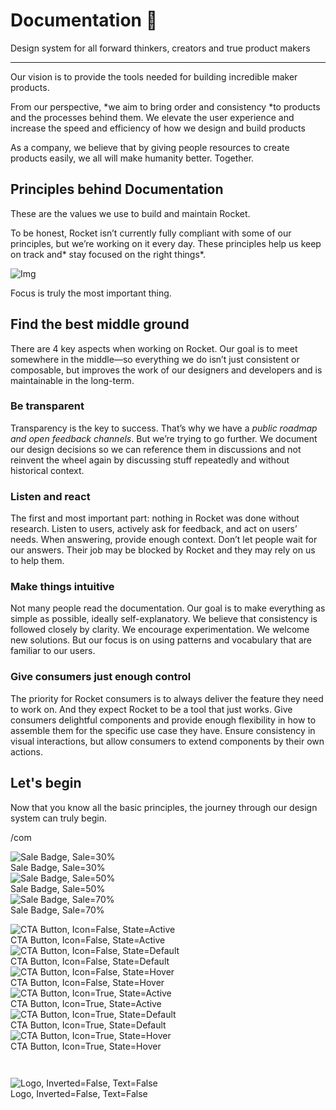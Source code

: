 
# Documentation 🚀

Design system for all forward thinkers, creators and true product makers

---

Our vision is to provide the tools needed for building incredible maker products.

From our perspective, *we aim to bring order and consistency *to products and the processes behind them. We elevate the user experience and increase the speed and efficiency of how we design and build products

As a company, we believe that by giving people resources to create products easily, we all will make humanity better. Together.

## Principles behind Documentation

These are the values we use to build and maintain Rocket.

To be honest, Rocket isn’t currently fully compliant with some of our principles, but we’re working on it every day. These principles help us keep on track and* stay focused on the right things*.

![Img](https://studio-assets.supernova.io/design-systems/14533/9289758a-6300-472a-bbc6-a57098081abf.jpeg?Expires=1990828800&Policy=eyJTdGF0ZW1lbnQiOlt7IlJlc291cmNlIjoiaHR0cHM6Ly9zdHVkaW8tYXNzZXRzLnN1cGVybm92YS5pby9kZXNpZ24tc3lzdGVtcy8xNDUzMy85Mjg5NzU4YS02MzAwLTQ3MmEtYmJjNi1hNTcwOTgwODFhYmYuanBlZyIsIkNvbmRpdGlvbiI6eyJEYXRlTGVzc1RoYW4iOnsiQVdTOkVwb2NoVGltZSI6MTk5MDgyODgwMH19fV19&Signature=E9DL6D-ZtS~4qaH18y5tnHC4gtpQUzZb85NmDFMuezn~MaWHPSumzBv6tXkxGqSgGyKh~9FaYnbfHkcJhU~4F~jdbuY70gbRxUpvnBtyCpz8o0mci-d2A9WoIZ3RGl11izD3c2WMfUaKhSaFlUw8cTGP-9vrqeUi58O2P4zYT9eAeyvOIFzQXgIgljhxiB9mIVU5a4j1vDL8ntJpagEZukKRskOgMrrB4LNQ-nRsvXFF7W5C5EkdoZPZf4jFxcQu2Yj6M9-bqNBXubYMsYYhEXqvqUOAnYVaE59E5PSSe43HKv2gp1ajSJ3ttHtTtCITO8Vyfh1FoTl03Z18ki8iZg__&Key-Pair-Id=APKAJGK34LCCAUR7N6LA)

Focus is truly the most important thing.

## Find the best middle ground

There are 4 key aspects when working on Rocket. Our goal is to meet somewhere in the middle—so everything we do isn’t just consistent or composable, but improves the work of our designers and developers and is maintainable in the long-term.

### Be transparent

Transparency is the key to success. That’s why we have a *public roadmap and open feedback channels*. But we’re trying to go further. We document our design decisions so we can reference them in discussions and not reinvent the wheel again by discussing stuff repeatedly and without historical context.

### Listen and react

The first and most important part: nothing in Rocket was done without research. Listen to users, actively ask for feedback, and act on users’ needs. When answering, provide enough context. Don’t let people wait for our answers. Their job may be blocked by Rocket and they may rely on us to help them.

### Make things intuitive

Not many people read the documentation. Our goal is to make everything as simple as possible, ideally self-explanatory. We believe that consistency is followed closely by clarity. We encourage experimentation. We welcome new solutions. But our focus is on using patterns and vocabulary that are familiar to our users.

### Give consumers just enough control

The priority for Rocket consumers is to always deliver the feature they need to work on. And they expect Rocket to be a tool that just works. Give consumers delightful components and provide enough flexibility in how to assemble them for the specific use case they have. Ensure consistency in visual interactions, but allow consumers to extend components by their own actions.

## Let's begin

Now that you know all the basic principles, the journey through our design system can truly begin.

/com

  
![Sale Badge, Sale=30%](https://studio-assets.supernova.io/design-systems/14533/d9060b6f-69b3-4545-a774-8c9aa571d2da.png?Expires=1990828800&Policy=eyJTdGF0ZW1lbnQiOlt7IlJlc291cmNlIjoiaHR0cHM6Ly9zdHVkaW8tYXNzZXRzLnN1cGVybm92YS5pby9kZXNpZ24tc3lzdGVtcy8xNDUzMy9kOTA2MGI2Zi02OWIzLTQ1NDUtYTc3NC04YzlhYTU3MWQyZGEucG5nIiwiQ29uZGl0aW9uIjp7IkRhdGVMZXNzVGhhbiI6eyJBV1M6RXBvY2hUaW1lIjoxOTkwODI4ODAwfX19XX0_&Signature=CA6uXSq8wXtCLlrQUBY0ytXMuM3lTwEnG8KgIyT0OtJItIVOuIwXbBTssl1LTVGFZ6tnonBTVBQj-7VeIQ9YCa3-R02TEFLa-eDcONZhuMYazCTJoLmkOp6ySPQcPtAJ3YyPxXlM7HHK4P0W7gNErOLfYRbvwWijxmgbH1NBNpwXIiOQ1Q~Uao0fNOkvFyDT-r4JYVP3gV-L62Yuv-Zs6NAg5o8qogqMlnghdh~wtSzIzax557lSSqr20nBaJNnds874OPR6inyOYMmHTQVNHe8hq5II9wdvQD07KCYn7nlIt3JNR4jiu6b8QmPRmedKm~RD07uMhsFtdaL7QWSeHg__&Key-Pair-Id=APKAJGK34LCCAUR7N6LA)  
Sale Badge, Sale=30%  
![Sale Badge, Sale=50%](https://studio-assets.supernova.io/design-systems/14533/48d1f6d5-c626-4922-baf1-3fb71fa8420e.png?Expires=1990828800&Policy=eyJTdGF0ZW1lbnQiOlt7IlJlc291cmNlIjoiaHR0cHM6Ly9zdHVkaW8tYXNzZXRzLnN1cGVybm92YS5pby9kZXNpZ24tc3lzdGVtcy8xNDUzMy80OGQxZjZkNS1jNjI2LTQ5MjItYmFmMS0zZmI3MWZhODQyMGUucG5nIiwiQ29uZGl0aW9uIjp7IkRhdGVMZXNzVGhhbiI6eyJBV1M6RXBvY2hUaW1lIjoxOTkwODI4ODAwfX19XX0_&Signature=Y0pXj5glnpQE8InVSby21oTou8mkhd-jGjjlQuR7pvIUPu5JuPwTgvlRubKihStGiUrs66mXgHkzgehKRgEP~uFcSrBZDQjBo-ap5uxr5s7ZsruommWzGMP2fDVwT7aux0Q4Ml3FABbUxsPlajISkZfdDSyKCzI9Wsk5ylzOgEOaa0CEsxzLBvj64mKoSt43~y~se-~0t29uOS42IpmEwOh9kJ6OOnz0XgQvoGDwYiGalQ-G1hX6xqoNCx-wuVb0mE9ju~B~fjfQEqyrs2XN7CU6WxZnZe2nt0wf4Bx~gAyD2fV4RAIY4rLKPKzPPCRrjirw1D1avG66NIBfJHyjzQ__&Key-Pair-Id=APKAJGK34LCCAUR7N6LA)  
Sale Badge, Sale=50%  
![Sale Badge, Sale=70%](https://studio-assets.supernova.io/design-systems/14533/0e6bd869-ba82-4cab-b384-0c407ca9d3f1.png?Expires=1990828800&Policy=eyJTdGF0ZW1lbnQiOlt7IlJlc291cmNlIjoiaHR0cHM6Ly9zdHVkaW8tYXNzZXRzLnN1cGVybm92YS5pby9kZXNpZ24tc3lzdGVtcy8xNDUzMy8wZTZiZDg2OS1iYTgyLTRjYWItYjM4NC0wYzQwN2NhOWQzZjEucG5nIiwiQ29uZGl0aW9uIjp7IkRhdGVMZXNzVGhhbiI6eyJBV1M6RXBvY2hUaW1lIjoxOTkwODI4ODAwfX19XX0_&Signature=ffDor~YAzX8giWq9RRBrSUjzqQkO4o-h2z-iuc2tpONZr1vZPdHEA~m0yu5t-soVcWWpzNej4HA7Dy5z1c9iVNZi~qKrLnYHTe4M62edL64ZDm1yrItDoDFgFYNbwBTkrVJbFvAmNwU68tMTWwt1fHNZTdGWgdvoE9EZe27PXjMFMZsuQ~vhVwBE8dPDPK9PgLwK0LRpLCQm3tIGpvOCjV7lbJKTs-I4~51D78ROSlfLEoPgbY1LK8D6d1O5XAlx8FzMW9ixSwxssB--MYwMroiiuYHSP5T2jXUJaShyLrSf0Vzk53aFcbYXx2zo~LXmGCYjruuhPwKeQuI6rPp6jA__&Key-Pair-Id=APKAJGK34LCCAUR7N6LA)  
Sale Badge, Sale=70%  


  
![CTA Button, Icon=False, State=Active](https://studio-assets.supernova.io/design-systems/14533/50c7b8e2-e39e-46f8-8d09-31310cf990fa.png?Expires=1990828800&Policy=eyJTdGF0ZW1lbnQiOlt7IlJlc291cmNlIjoiaHR0cHM6Ly9zdHVkaW8tYXNzZXRzLnN1cGVybm92YS5pby9kZXNpZ24tc3lzdGVtcy8xNDUzMy81MGM3YjhlMi1lMzllLTQ2ZjgtOGQwOS0zMTMxMGNmOTkwZmEucG5nIiwiQ29uZGl0aW9uIjp7IkRhdGVMZXNzVGhhbiI6eyJBV1M6RXBvY2hUaW1lIjoxOTkwODI4ODAwfX19XX0_&Signature=MKcpJVoCQGY5RjOpqezqWc~F8e6o9W9o-iYf3Wl-m9q9OHzbwWeqYYjhBl3nrAzTymQTxM4DQyBbCcAfnQDOhAhc0b3f2zUS-jjR-iEFSsuqaRIXHXzkB2Y~W7velNEMg8n85I5wP31f8Q7Vad~HnaFzSBLZD~eqM6wVSnFLCaOimmc6zgDnov4OAVDpxuD5v7VvAlOokmr2MuCzNDm8~weU1CkwDJoglvNHC5bBVc-nmZ~CkpNa81oSahEpoOlfpPnrwER1srrOsJLBd0Nvh8Jf9SlZKWU2aZhwIT7XRLYRT1uNnWVPC-kPKGXKDCkBh08NJtSP8hGtrszVtY0mwg__&Key-Pair-Id=APKAJGK34LCCAUR7N6LA)  
CTA Button, Icon=False, State=Active  
![CTA Button, Icon=False, State=Default](https://studio-assets.supernova.io/design-systems/14533/11bdee05-feb1-4204-a1e6-64b98273c938.png?Expires=1990828800&Policy=eyJTdGF0ZW1lbnQiOlt7IlJlc291cmNlIjoiaHR0cHM6Ly9zdHVkaW8tYXNzZXRzLnN1cGVybm92YS5pby9kZXNpZ24tc3lzdGVtcy8xNDUzMy8xMWJkZWUwNS1mZWIxLTQyMDQtYTFlNi02NGI5ODI3M2M5MzgucG5nIiwiQ29uZGl0aW9uIjp7IkRhdGVMZXNzVGhhbiI6eyJBV1M6RXBvY2hUaW1lIjoxOTkwODI4ODAwfX19XX0_&Signature=b~A1rKThNTEYfVy1SpfykhyIdHk77UbwOI2g-m2JtZvFRHup4xlBN4PxNflBTNso3AwUKBgU2w6et0a2kmOxeW1iAsD7lBihuW7PqcXCCYuTqoGN1yZQH3TynM7J2xC9FDJc2N0gNkts8k7RWfJj3kEhOfTECs-hOmoOv4bYt75462nR7woAJhooZngchprMXK8kYUKk2ilxd8x~cqBNtv0hpizJCX0CyfmWfLLhgeGjQ-IYtZuuF46-FkKl4QHbVRDzcYlWDRBNYKHRs-P73R8jGPohdOxjclOHsQAiYGo2CyhMDC8CHXXUi9qPhhyC4M4FTMlo77moFjQdv8xYpA__&Key-Pair-Id=APKAJGK34LCCAUR7N6LA)  
CTA Button, Icon=False, State=Default  
![CTA Button, Icon=False, State=Hover](https://studio-assets.supernova.io/design-systems/14533/2d471fc9-941e-4ac3-9b2e-389c7cbbdd28.png?Expires=1990828800&Policy=eyJTdGF0ZW1lbnQiOlt7IlJlc291cmNlIjoiaHR0cHM6Ly9zdHVkaW8tYXNzZXRzLnN1cGVybm92YS5pby9kZXNpZ24tc3lzdGVtcy8xNDUzMy8yZDQ3MWZjOS05NDFlLTRhYzMtOWIyZS0zODljN2NiYmRkMjgucG5nIiwiQ29uZGl0aW9uIjp7IkRhdGVMZXNzVGhhbiI6eyJBV1M6RXBvY2hUaW1lIjoxOTkwODI4ODAwfX19XX0_&Signature=IGctGTKZrQencwt4uqYrqCs077gtupo0-ilRXq-eN9zuDVdTSO5thd6THAy-GL9bs8qYe1TuRfwbSbBEtDmoIZLBGJM~AIn4hIa6doiUHDNKRPz54RUfhAvmLWPVujr7OFISCm7qrMaHdaZRSSvPz59qGHgvcK9-3wOEaOkUeDd3~asGRMYHn1ktOA5jEH23ID9u9D7rIY8QNncjcFs6GrliIIejhLSuKEsFfQ0uWzEqlONtP46w8Z000qrWYD7BmdW7~SBefLN29Jiqxq0NB8u1zth8XslfL-5eRFpQpcIyn4c-lTXn1kZds1gSpVDMpsFueDMJ6pngrzJfM3x7FQ__&Key-Pair-Id=APKAJGK34LCCAUR7N6LA)  
CTA Button, Icon=False, State=Hover  
![CTA Button, Icon=True, State=Active](https://studio-assets.supernova.io/design-systems/14533/f2636e93-2feb-4e69-83cd-d9e34400806f.png?Expires=1990828800&Policy=eyJTdGF0ZW1lbnQiOlt7IlJlc291cmNlIjoiaHR0cHM6Ly9zdHVkaW8tYXNzZXRzLnN1cGVybm92YS5pby9kZXNpZ24tc3lzdGVtcy8xNDUzMy9mMjYzNmU5My0yZmViLTRlNjktODNjZC1kOWUzNDQwMDgwNmYucG5nIiwiQ29uZGl0aW9uIjp7IkRhdGVMZXNzVGhhbiI6eyJBV1M6RXBvY2hUaW1lIjoxOTkwODI4ODAwfX19XX0_&Signature=Iq~LP4-6LGBU4LpY1iJw46QfbSfkw3o3rqZ-5YVKi1jboUH9h9Oh98iYyvzaA6DaX-oFGR-YZAfPQzTIdwGBBTX99VrhfWqSMA28h3HuAxwk00Cfbbd~coyGLMkqpG4zdB1W7t4Q-hSYMa4EIct-A0f24NpzCD275FKtlBkvdeSbADJ8d0oMU4B4iVovc2bG0-AixqGOYkXW8b7vnUBbH0iz~XV79MxYwvKKk9B7sBx3-PpaXg3OnwmqbabBUaCPrplHCjc6l-rf~66LN7cMRBnQEz2acWQ2ulyV41HXvfvilsMZK8uquqjDWf0M6JgQFeaknLgYQTucGXCk8HTOag__&Key-Pair-Id=APKAJGK34LCCAUR7N6LA)  
CTA Button, Icon=True, State=Active  
![CTA Button, Icon=True, State=Default](https://studio-assets.supernova.io/design-systems/14533/9596b098-592d-47b9-986f-a4d727ef4a21.png?Expires=1990828800&Policy=eyJTdGF0ZW1lbnQiOlt7IlJlc291cmNlIjoiaHR0cHM6Ly9zdHVkaW8tYXNzZXRzLnN1cGVybm92YS5pby9kZXNpZ24tc3lzdGVtcy8xNDUzMy85NTk2YjA5OC01OTJkLTQ3YjktOTg2Zi1hNGQ3MjdlZjRhMjEucG5nIiwiQ29uZGl0aW9uIjp7IkRhdGVMZXNzVGhhbiI6eyJBV1M6RXBvY2hUaW1lIjoxOTkwODI4ODAwfX19XX0_&Signature=ExyQaoGz8Hcb-Y1jFtMEtBUzRBsmnRdJPC9AH1RPGeA9aNoOXvUl2Ge9sMkvb1hqM8xl58p9Ukwx0qDOyifPrahRWe3Cyu03P4hdqkHxZKxpku7Gs2VGXuAff~OXOyPXJAt2eR52PJdr6a0dIKfVOu7w5mLHoTjWl87GCn1-2D128GH80Wmdxkdz-WE7vuj1kS9KFpkc3Mgra72jo5OrlH2z1rO4WCCHgihn0z5y0ngL0eRgbQSqReBuPVDW4hfRYJa4nw7eSArJRB-CaIJsA2le2lwn4BZdtnP-GsCUQT0zyFRpZkC0rh5WWtIWpeM-w0n5cOwZHh-XnOB04~PGaw__&Key-Pair-Id=APKAJGK34LCCAUR7N6LA)  
CTA Button, Icon=True, State=Default  
![CTA Button, Icon=True, State=Hover](https://studio-assets.supernova.io/design-systems/14533/398d1730-6313-4df9-abc5-46f41427af90.png?Expires=1990828800&Policy=eyJTdGF0ZW1lbnQiOlt7IlJlc291cmNlIjoiaHR0cHM6Ly9zdHVkaW8tYXNzZXRzLnN1cGVybm92YS5pby9kZXNpZ24tc3lzdGVtcy8xNDUzMy8zOThkMTczMC02MzEzLTRkZjktYWJjNS00NmY0MTQyN2FmOTAucG5nIiwiQ29uZGl0aW9uIjp7IkRhdGVMZXNzVGhhbiI6eyJBV1M6RXBvY2hUaW1lIjoxOTkwODI4ODAwfX19XX0_&Signature=SIMYeNB7jSO0tq3jRzOcxpxEvYduXGBojgqQAdqcqQ5RJCwhm6PN8rEhv7veRlRv4vJnRMRzB6NFnf9V2K3Dm-WD2d13UN4cB3NuGVzIwW4ccoLeq8h3XViyxg3AUtuWA~HF1kKop2ZP1ohiV--cJrvDtd4GjcBO-vn6Z1kolntiDq7fvEh~KOfqmt7Cz3aPG1wNSgUhuSTGTUcp0V7oGhqBySZzMDC~O49SjplFbT~z5xBVA~-m8McelAK7m53TfrQRTywg8gZyMj5J7aBXPqDXsQQzvOsxYoq3HsAN4htiLU70bG2Wd1sGp55Ip9E-q-vW9j3QD7y4eS3ru2wwyw__&Key-Pair-Id=APKAJGK34LCCAUR7N6LA)  
CTA Button, Icon=True, State=Hover  


```javascript  
  
```

  
![Logo, Inverted=False, Text=False](https://studio-assets.supernova.io/design-systems/14533/f68af406-9229-4ac2-95f0-c3f8e10ef400.png?Expires=1990828800&Policy=eyJTdGF0ZW1lbnQiOlt7IlJlc291cmNlIjoiaHR0cHM6Ly9zdHVkaW8tYXNzZXRzLnN1cGVybm92YS5pby9kZXNpZ24tc3lzdGVtcy8xNDUzMy9mNjhhZjQwNi05MjI5LTRhYzItOTVmMC1jM2Y4ZTEwZWY0MDAucG5nIiwiQ29uZGl0aW9uIjp7IkRhdGVMZXNzVGhhbiI6eyJBV1M6RXBvY2hUaW1lIjoxOTkwODI4ODAwfX19XX0_&Signature=A1784piLltYwe1g9aJyTDQ-X~et-ZjyojIR45I9Z2yNLg3hZ6k5ceYX8vdqjKOaS58KyyH2F9j4hKymxSWI-QnGyiXELdnKA54YoRXHPSKhQv8Hllbo61pDpy1tHKWqQwhBDZTfAyg1gOUPeS1drgP1fdvbXOOoUCILKAhJAPoR0wBJVSvoSEKuV28Y-jL7aA4bPUrqFKhYdjlKbnYjODGdEiFVKh~SUvoRAGma8pDKoFzo3tXwIJi-4FmC8SHyPMFVIl-PQs9~6h2mj39auWHrSPXkgSp2jvGXOrzzFH~1j2oh0mhe8HtSiyfgfpyV-Tfk0ulUmF6aHflwx0B2oyw__&Key-Pair-Id=APKAJGK34LCCAUR7N6LA)  
Logo, Inverted=False, Text=False  


  
  
